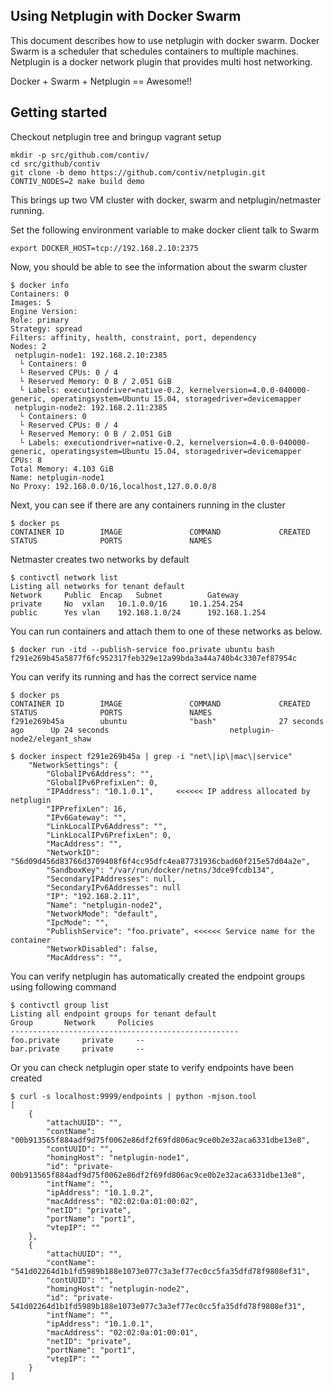 ## Using Netplugin with Docker Swarm

This document describes how to use netplugin with docker swarm.
Docker Swarm is a scheduler that schedules containers to multiple machines. Netplugin is a docker network plugin that provides multi host networking.

Docker + Swarm + Netplugin == Awesome!!

## Getting started

Checkout netplugin tree and bringup vagrant setup
```
mkdir -p src/github.com/contiv/
cd src/github/contiv
git clone -b demo https://github.com/contiv/netplugin.git
CONTIV_NODES=2 make build demo
```
This brings up two VM cluster with docker, swarm and netplugin/netmaster running.

Set the following environment variable to make docker client talk to Swarm
```
export DOCKER_HOST=tcp://192.168.2.10:2375
```
Now, you should be able to see the information about the swarm cluster
```
$ docker info
Containers: 0
Images: 5
Engine Version: 
Role: primary
Strategy: spread
Filters: affinity, health, constraint, port, dependency
Nodes: 2
 netplugin-node1: 192.168.2.10:2385
  └ Containers: 0
  └ Reserved CPUs: 0 / 4
  └ Reserved Memory: 0 B / 2.051 GiB
  └ Labels: executiondriver=native-0.2, kernelversion=4.0.0-040000-generic, operatingsystem=Ubuntu 15.04, storagedriver=devicemapper
 netplugin-node2: 192.168.2.11:2385
  └ Containers: 0
  └ Reserved CPUs: 0 / 4
  └ Reserved Memory: 0 B / 2.051 GiB
  └ Labels: executiondriver=native-0.2, kernelversion=4.0.0-040000-generic, operatingsystem=Ubuntu 15.04, storagedriver=devicemapper
CPUs: 8
Total Memory: 4.103 GiB
Name: netplugin-node1
No Proxy: 192.168.0.0/16,localhost,127.0.0.0/8
```

Next, you can see if there are any containers running in the cluster
```
$ docker ps
CONTAINER ID        IMAGE               COMMAND             CREATED             STATUS              PORTS               NAMES
```

Netmaster creates two networks by default
```
$ contivctl network list
Listing all networks for tenant default
Network		Public	Encap	Subnet			Gateway
private		No	vxlan	10.1.0.0/16		10.1.254.254
public		Yes	vlan	192.168.1.0/24		192.168.1.254
```

You can run containers and attach them to one of these networks as below.
```
$ docker run -itd --publish-service foo.private ubuntu bash
f291e269b45a5877f6fc952317feb329e12a99bda3a44a740b4c3307ef87954c
```

You can verify its running and has the correct service name

```
$ docker ps
CONTAINER ID        IMAGE               COMMAND             CREATED             STATUS              PORTS               NAMES
f291e269b45a        ubuntu              "bash"              27 seconds ago      Up 24 seconds                           netplugin-node2/elegant_shaw

$ docker inspect f291e269b45a | grep -i "net\|ip\|mac\|service"
    "NetworkSettings": {
        "GlobalIPv6Address": "",
        "GlobalIPv6PrefixLen": 0,
        "IPAddress": "10.1.0.1",     <<<<<< IP address allocated by netplugin
        "IPPrefixLen": 16,
        "IPv6Gateway": "",
        "LinkLocalIPv6Address": "",
        "LinkLocalIPv6PrefixLen": 0,
        "MacAddress": "",
        "NetworkID": "56d09d456d83766d3709408f6f4cc95dfc4ea87731936cbad60f215e57d04a2e",
        "SandboxKey": "/var/run/docker/netns/3dce9fcdb134",
        "SecondaryIPAddresses": null,
        "SecondaryIPv6Addresses": null
        "IP": "192.168.2.11",
        "Name": "netplugin-node2",
        "NetworkMode": "default",
        "IpcMode": "",
        "PublishService": "foo.private", <<<<<< Service name for the container
        "NetworkDisabled": false,
        "MacAddress": "",
```

You can verify netplugin has automatically created the endpoint groups using following command
```
$ contivctl group list
Listing all endpoint groups for tenant default
Group		Network		Policies
---------------------------------------------------
foo.private		private		--
bar.private		private		--
```

Or you can check netplugin oper state to verify endpoints have been created
```
$ curl -s localhost:9999/endpoints | python -mjson.tool
[
    {
        "attachUUID": "",
        "contName": "00b913565f884adf9d75f0062e86df2f69fd806ac9ce0b2e32aca6331dbe13e8",
        "contUUID": "",
        "homingHost": "netplugin-node1",
        "id": "private-00b913565f884adf9d75f0062e86df2f69fd806ac9ce0b2e32aca6331dbe13e8",
        "intfName": "",
        "ipAddress": "10.1.0.2",
        "macAddress": "02:02:0a:01:00:02",
        "netID": "private",
        "portName": "port1",
        "vtepIP": ""
    },
    {
        "attachUUID": "",
        "contName": "541d02264d1b1fd5989b188e1073e077c3a3ef77ec0cc5fa35dfd78f9808ef31",
        "contUUID": "",
        "homingHost": "netplugin-node2",
        "id": "private-541d02264d1b1fd5989b188e1073e077c3a3ef77ec0cc5fa35dfd78f9808ef31",
        "intfName": "",
        "ipAddress": "10.1.0.1",
        "macAddress": "02:02:0a:01:00:01",
        "netID": "private",
        "portName": "port1",
        "vtepIP": ""
    }
]
```
